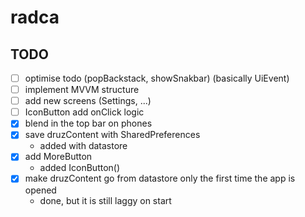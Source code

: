 # radca

## TODO

- [ ] optimise todo (popBackstack, showSnakbar) (basically UiEvent)
- [ ] implement MVVM structure
- [ ] add new screens (Settings, ...)
- [ ] IconButton add onClick logic
- [x] blend in the top bar on phones
- [x] save druzContent with SharedPreferences
   - added with datastore
- [x] add MoreButton
   - added IconButton()
- [x] make druzContent go from datastore only the first time the app is opened
   - done, but it is still laggy on start
